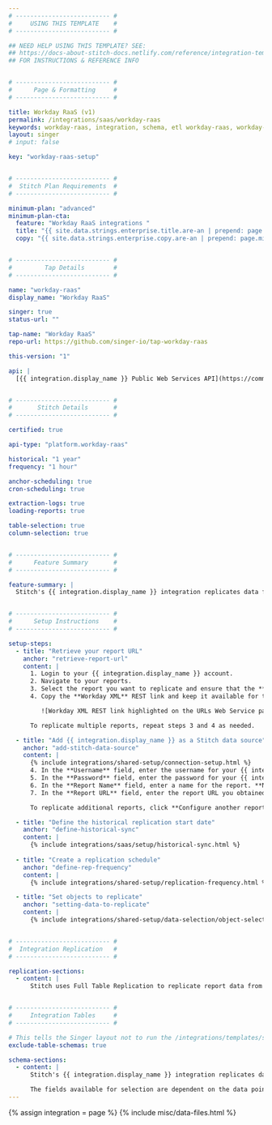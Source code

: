 ```yaml
---
# -------------------------- #
#     USING THIS TEMPLATE    #
# -------------------------- #

## NEED HELP USING THIS TEMPLATE? SEE:
## https://docs-about-stitch-docs.netlify.com/reference/integration-templates/saas/
## FOR INSTRUCTIONS & REFERENCE INFO


# -------------------------- #
#      Page & Formatting     #
# -------------------------- #

title: Workday RaaS (v1)
permalink: /integrations/saas/workday-raas
keywords: workday-raas, integration, schema, etl workday-raas, workday-raas etl, workday-raas schema
layout: singer
# input: false

key: "workday-raas-setup"


# -------------------------- #
#  Stitch Plan Requirements  #
# -------------------------- #

minimum-plan: "advanced"
minimum-plan-cta:
  feature: "Workday RaaS integrations "
  title: "{{ site.data.strings.enterprise.title.are-an | prepend: page.minimum-plan-cta.feature | flatify }}"
  copy: "{{ site.data.strings.enterprise.copy.are-an | prepend: page.minimum-plan-cta.feature | flatify }}"


# -------------------------- #
#         Tap Details        #
# -------------------------- #

name: "workday-raas"
display_name: "Workday RaaS"

singer: true
status-url: ""

tap-name: "Workday RaaS"
repo-url: https://github.com/singer-io/tap-workday-raas

this-version: "1"

api: |
  [{{ integration.display_name }} Public Web Services API](https://community.workday.com/api){:target="new"}


# -------------------------- #
#       Stitch Details       #
# -------------------------- #

certified: true

api-type: "platform.workday-raas" 

historical: "1 year"
frequency: "1 hour"

anchor-scheduling: true
cron-scheduling: true

extraction-logs: true
loading-reports: true

table-selection: true
column-selection: true


# -------------------------- #
#      Feature Summary       #
# -------------------------- #

feature-summary: |
  Stitch's {{ integration.display_name }} integration replicates data from your defined  reports using the {{ integration.api | flatify | strip }}. For more information on this integration's table creation, refer to the [Schema](#schema) section.


# -------------------------- #
#      Setup Instructions    #
# -------------------------- #

setup-steps:
  - title: "Retrieve your report URL"
    anchor: "retrieve-report-url"
    content: |
      1. Login to your {{ integration.display_name }} account.
      2. Navigate to your reports.
      3. Select the report you want to replicate and ensure that the **Enable As Web Service** box is checked.
      4. Copy the **Workday XML** REST link and keep it available for the next step.

         ![Workday XML REST link highlighted on the URLs Web Service page in {{ integration.display_name }}]({{ site.baseurl }}/images/integrations/workday-report-url.jpg){:style="max-width: 415px"}

      To replicate multiple reports, repeat steps 3 and 4 as needed.

  - title: "Add {{ integration.display_name }} as a Stitch data source"
    anchor: "add-stitch-data-source"
    content: |
      {% include integrations/shared-setup/connection-setup.html %}
      4. In the **Username** field, enter the username for your {{ integration.display_name }} account.
      5. In the **Password** field, enter the password for your {{ integration.display_name }} account.
      6. In the **Report Name** field, enter a name for the report. **Note**: This will be used to create the name of the corresponding destination table.
      7. In the **Report URL** field, enter the report URL you obtained in [step 1](#retrieve-report-url).

      To replicate additional reports, click **Configure another report** and repeat steps 6 and 7.

  - title: "Define the historical replication start date"
    anchor: "define-historical-sync"
    content: |
      {% include integrations/saas/setup/historical-sync.html %}
  
  - title: "Create a replication schedule"
    anchor: "define-rep-frequency"
    content: |
      {% include integrations/shared-setup/replication-frequency.html %}

  - title: "Set objects to replicate"
    anchor: "setting-data-to-replicate"
    content: |
      {% include integrations/shared-setup/data-selection/object-selection.html %}


# -------------------------- #
#  Integration Replication   #
# -------------------------- #

replication-sections:
  - content: |
      Stitch uses Full Table Replication to replicate report data from {{ integration.display_name }}. This means that during every replication job, every report configured in the integration's settings will be replicated in full.


# -------------------------- #
#     Integration Tables     #
# -------------------------- #

# This tells the Singer layout not to run the /integrations/templates/schemas/table-schemas.html include.
exclude-table-schemas: true

schema-sections:
  - content: |
      Stitch's {{ integration.display_name }} integration replicates data from existing reports in your {{ integration.display_name }} account. For every report you configure while setting up the integration, Stitch will create a corresponding table in your destination.

      The fields available for selection are dependent on the data points that exist in the report in {{ integration.display_name }}. If you don't see a field you want to select in Stitch, verify that the report in {{ integration.display_name }} contains the field.
---
```

{% assign integration = page %}
{% include misc/data-files.html %}